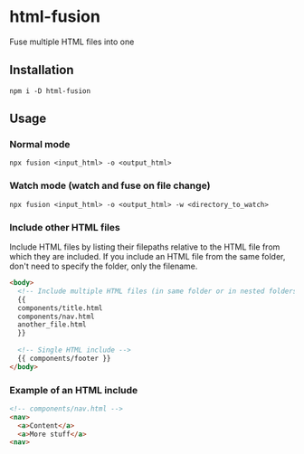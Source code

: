 # html-fusion
Fuse multiple HTML files into one

## Installation
`npm i -D html-fusion`

## Usage
### Normal mode
`npx fusion <input_html> -o <output_html>`

### Watch mode (watch and fuse on file change)
`npx fusion <input_html> -o <output_html> -w <directory_to_watch>`

### Include other HTML files
Include HTML files by listing their filepaths relative to the HTML file from which they are included.
If you include an HTML file from the same folder, don't need to specify the folder, only the filename.

```html
<body>
  <!-- Include multiple HTML files (in same folder or in nested folders) -->
  {{
  components/title.html
  components/nav.html
  another_file.html
  }}
  
  <!-- Single HTML include -->
  {{ components/footer }}
</body>
```

### Example of an HTML include
```html
<!-- components/nav.html -->
<nav>
  <a>Content</a>
  <a>More stuff</a>
<nav>
```

